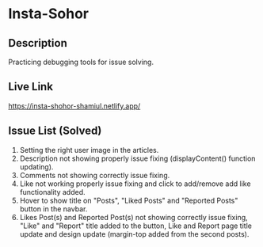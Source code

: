 # Insta-Sohor

## Description
Practicing debugging tools for issue solving.

## Live Link
https://insta-shohor-shamiul.netlify.app/


## Issue List (Solved)
1. Setting the right user image in the articles.
2. Description not showing properly issue fixing (displayContent() function updating).
3. Comments not showing correctly issue fixing.
4. Like not working properly issue fixing and click to add/remove add like functionality added.
5. Hover to show title on "Posts", "Liked Posts" and "Reported Posts" button in the navbar.
6. Likes Post(s) and Reported Post(s) not showing correctly issue fixing, "Like" and "Report" title added to the button, Like and Report page title update and design update (margin-top added from the second posts).
